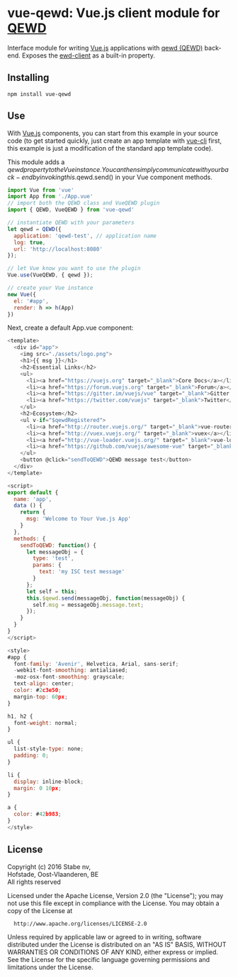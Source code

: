 # vue-qewd: Vue.js client module for [QEWD](https://www.npmjs.com/package/qewd)

Interface module for writing [Vue.js](https://vuejs.org/) applications with [qewd (QEWD)](https://www.npmjs.com/package/qewd) back-end. Exposes the [ewd-client](https://www.npmjs.com/package/ewd-client) as a built-in property. 

## Installing

    npm install vue-qewd

## Use

With [Vue.js](https://vuejs.org/) components, you can start from this example in your source code (to get started quickly, just create an app template with [vue-cli](https://www.npmjs.com/package/vue-cli) first, this example is just a modification of the standard app template code).

This module adds a $qewd property to the Vue instance. You can then simply communicate with your back-end by invoking this.$qewd.send() in your Vue component methods.

```javascript
import Vue from 'vue'
import App from './App.vue'
// import both the QEWD class and VueQEWD plugin
import { QEWD, VueQEWD } from 'vue-qewd'

// instantiate QEWD with your parameters
let qewd = QEWD({
  application: 'qewd-test', // application name
  log: true,
  url: 'http://localhost:8080'
});

// let Vue know you want to use the plugin
Vue.use(VueQEWD, { qewd });

// create your Vue instance
new Vue({
  el: '#app',
  render: h => h(App)
})
```
Next, create a default App.vue component:

```javascript
<template>
  <div id="app">
    <img src="./assets/logo.png">
    <h1>{{ msg }}</h1>
    <h2>Essential Links</h2>
    <ul>
      <li><a href="https://vuejs.org" target="_blank">Core Docs</a></li>
      <li><a href="https://forum.vuejs.org" target="_blank">Forum</a></li>
      <li><a href="https://gitter.im/vuejs/vue" target="_blank">Gitter Chat</a></li>
      <li><a href="https://twitter.com/vuejs" target="_blank">Twitter</a></li>
    </ul>
    <h2>Ecosystem</h2>
    <ul v-if="$qewdRegistered">
      <li><a href="http://router.vuejs.org/" target="_blank">vue-router</a></li>
      <li><a href="http://vuex.vuejs.org/" target="_blank">vuex</a></li>
      <li><a href="http://vue-loader.vuejs.org/" target="_blank">vue-loader</a></li>
      <li><a href="https://github.com/vuejs/awesome-vue" target="_blank">awesome-vue</a></li>
    </ul>
	<button @click="sendToQEWD">QEWD message test</button>
  </div>
</template>

<script>
export default {
  name: 'app',
  data () {
    return {
      msg: 'Welcome to Your Vue.js App'
    }
  },
  methods: {
	sendToQEWD: function() {
	  let messageObj = {
		type: 'test',
		params: {
		  text: 'my ISC test message'
		}
	  };
	  let self = this;
	  this.$qewd.send(messageObj, function(messageObj) {
		self.msg = messageObj.message.text;
	  });
	}
  }
}
</script>

<style>
#app {
  font-family: 'Avenir', Helvetica, Arial, sans-serif;
  -webkit-font-smoothing: antialiased;
  -moz-osx-font-smoothing: grayscale;
  text-align: center;
  color: #2c3e50;
  margin-top: 60px;
}

h1, h2 {
  font-weight: normal;
}

ul {
  list-style-type: none;
  padding: 0;
}

li {
  display: inline-block;
  margin: 0 10px;
}

a {
  color: #42b983;
}
</style>
```

## License

 Copyright (c) 2016 Stabe nv,  
 Hofstade, Oost-Vlaanderen, BE  
 All rights reserved

  Licensed under the Apache License, Version 2.0 (the "License");
  you may not use this file except in compliance with the License.
  You may obtain a copy of the License at

      http://www.apache.org/licenses/LICENSE-2.0

  Unless required by applicable law or agreed to in writing, software
  distributed under the License is distributed on an "AS IS" BASIS,
  WITHOUT WARRANTIES OR CONDITIONS OF ANY KIND, either express or implied.
  See the License for the specific language governing permissions and
  limitations under the License.
